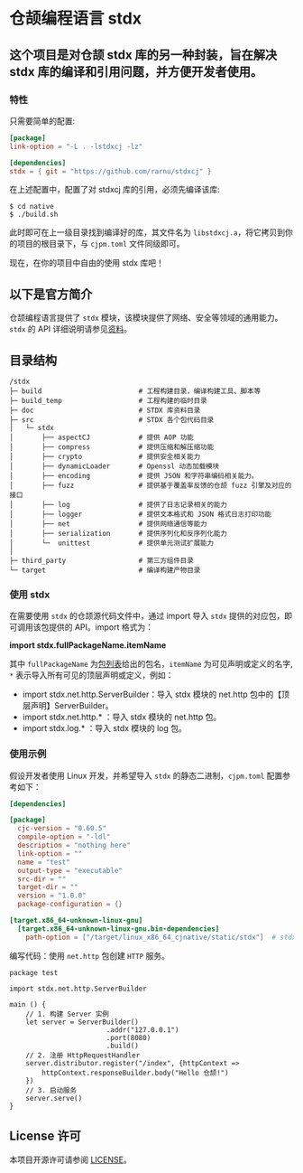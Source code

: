 # 仓颉编程语言 stdx

## 这个项目是对仓颉 stdx 库的另一种封装，旨在解决 stdx 库的编译和引用问题，并方便开发者使用。

### 特性

只需要简单的配置:

```toml
[package]
link-option = "-L . -lstdxcj -lz"

[dependencies]
stdx = { git = "https://github.com/rarnu/stdxcj" }
```

在上述配置中，配置了对 stdxcj 库的引用，必须先编译该库:

```shell
$ cd native
$ ./build.sh
```

此时即可在上一级目录找到编译好的库，其文件名为 ```libstdxcj.a```，将它拷贝到你的项目的根目录下，与 ```cjpm.toml``` 文件同级即可。

现在，在你的项目中自由的使用 stdx 库吧！


## 以下是官方简介

仓颉编程语言提供了 `stdx` 模块，该模块提供了网络、安全等领域的通用能力。`stdx` 的 API 详细说明请参见[资料](./doc/libs_stdx/summary_cjnative.md)。

## 目录结构

```text
/stdx
├─ build                        # 工程构建目录，编译构建工具、脚本等
├─ build_temp                   # 工程构建的临时目录
├─ doc                          # STDX 库资料目录
├─ src                          # STDX 各个包代码目录                        
│   └─ stdx                     
│       ├── aspectCJ            # 提供 AOP 功能
│       ├── compress            # 提供压缩和解压缩功能
│       ├── crypto              # 提供安全相关能力
│       ├── dynamicLoader       # Openssl 动态加载模块
│       ├── encoding            # 提供 JSON 和字符串编码相关能力。
│       ├── fuzz                # 提供基于覆盖率反馈的仓颉 fuzz 引擎及对应的接口
│       ├── log                 # 提供了日志记录相关的能力
│       ├── logger              # 提供文本格式和 JSON 格式日志打印功能
│       ├── net                 # 提供网络通信等能力
│       ├── serialization       # 提供序列化和反序列化能力
│       └─  unittest            # 提供单元测试扩展能力
│
├─ third_party                  # 第三方组件目录
└─ target                       # 编译构建产物目录
```

### 使用 stdx

在需要使用 `stdx` 的仓颉源代码文件中，通过 import 导入 `stdx` 提供的对应包，即可调用该包提供的 API。import 格式为：

**import stdx.fullPackageName.itemName**

其中 `fullPackageName` 为[包列表](./doc/libs_stdx/libs_overview.md#包列表)给出的包名，`itemName` 为可见声明或定义的名字,  `*` 表示导入所有可见的顶层声明或定义，例如：

- import stdx.net.http.ServerBuilder：导入 stdx 模块的 net.http 包中的【顶层声明】ServerBuilder。
- import stdx.net.http.\* ：导入 stdx 模块的 net.http 包。
- import stdx.log.\* ：导入 stdx 模块的 log 包。

### 使用示例

假设开发者使用 Linux 开发，并希望导入 `stdx` 的静态二进制，`cjpm.toml` 配置参考如下：

```toml
[dependencies]

[package]
  cjc-version = "0.60.5"
  compile-option = "-ldl"              
  description = "nothing here"
  link-option = ""
  name = "test"
  output-type = "executable"
  src-dir = ""
  target-dir = ""
  version = "1.0.0"
  package-configuration = {}

[target.x86_64-unknown-linux-gnu]
  [target.x86_64-unknown-linux-gnu.bin-dependencies]
    path-option = ["/target/linux_x86_64_cjnative/static/stdx"]  # stdx 路径根据实际情况配置
```

编写代码：使用 `net.http` 包创建 `HTTP` 服务。

```cangjie
package test

import stdx.net.http.ServerBuilder

main () {
    // 1. 构建 Server 实例
    let server = ServerBuilder()
                        .addr("127.0.0.1")
                        .port(8080)
                        .build()
    // 2. 注册 HttpRequestHandler
    server.distributor.register("/index", {httpContext =>
        httpContext.responseBuilder.body("Hello 仓颉!")
    })
    // 3. 启动服务
    server.serve()
}
```

## License 许可

本项目开源许可请参阅 [LICENSE](LICENSE)。
